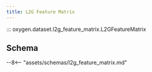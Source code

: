 ```yaml
---
title: L2G Feature Matrix
---
```


::: oxygen.dataset.l2g_feature_matrix.L2GFeatureMatrix

## Schema

--8<-- "assets/schemas/l2g_feature_matrix.md"
